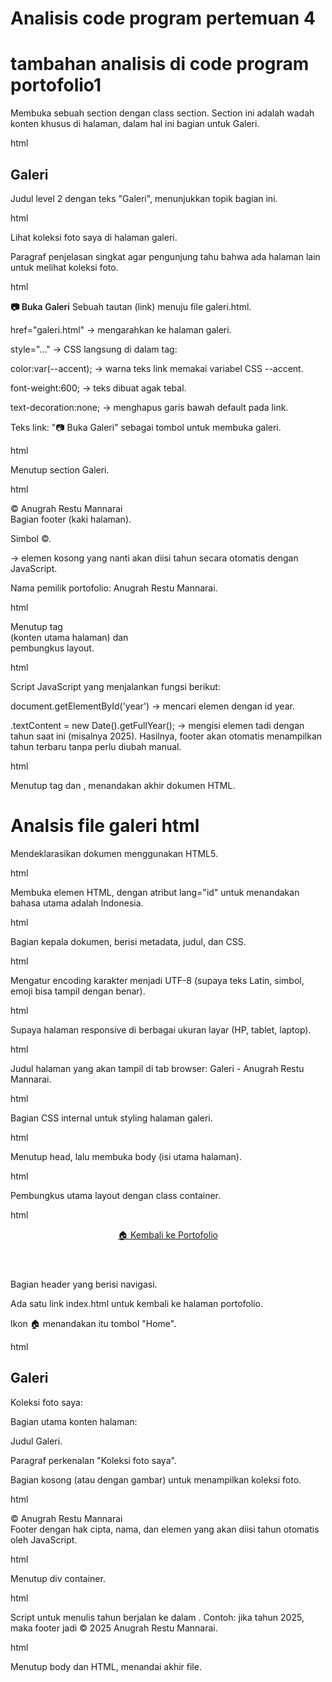 # Analisis code program pertemuan 4
# tambahan analisis di code program portofolio1

<section class="section">
Membuka sebuah section dengan class section. Section ini adalah wadah konten khusus di halaman, dalam hal ini bagian untuk Galeri.

html

<h2>Galeri</h2>
Judul level 2 dengan teks "Galeri", menunjukkan topik bagian ini.

html

<p>Lihat koleksi foto saya di halaman galeri.</p>
Paragraf penjelasan singkat agar pengunjung tahu bahwa ada halaman lain untuk melihat koleksi foto.

html

<a href="galeri.html" style="color:var(--accent); font-weight:600; text-decoration:none;">📷 Buka Galeri</a>
Sebuah tautan (link) menuju file galeri.html.

href="galeri.html" → mengarahkan ke halaman galeri.

style="..." → CSS langsung di dalam tag:

color:var(--accent); → warna teks link memakai variabel CSS --accent.

font-weight:600; → teks dibuat agak tebal.

text-decoration:none; → menghapus garis bawah default pada link.

Teks link: "📷 Buka Galeri" sebagai tombol untuk membuka galeri.

html

</section>
Menutup section Galeri.

html

<footer>© <span id="year"></span> Anugrah Restu Mannarai</footer>
Bagian footer (kaki halaman).

Simbol ©.

<span id="year"></span> → elemen kosong yang nanti akan diisi tahun secara otomatis dengan JavaScript.

Nama pemilik portofolio: Anugrah Restu Mannarai.

html

</main>
</div>
Menutup tag <main> (konten utama halaman) dan <div> pembungkus layout.

html

<script>
document.getElementById('year').textContent = new Date().getFullYear();
</script>
Script JavaScript yang menjalankan fungsi berikut:

document.getElementById('year') → mencari elemen dengan id year.

.textContent = new Date().getFullYear(); → mengisi elemen tadi dengan tahun saat ini (misalnya 2025).
Hasilnya, footer akan otomatis menampilkan tahun terbaru tanpa perlu diubah manual.

html

</body>
</html>
 Menutup tag <body> dan <html>, menandakan akhir dokumen HTML.

 # Analsis file galeri html
 <!DOCTYPE html>
Mendeklarasikan dokumen menggunakan HTML5.

html

<html lang="id">
Membuka elemen HTML, dengan atribut lang="id" untuk menandakan bahasa utama adalah Indonesia.

html

<head>
Bagian kepala dokumen, berisi metadata, judul, dan CSS.

html

<meta charset="UTF-8">
Mengatur encoding karakter menjadi UTF-8 (supaya teks Latin, simbol, emoji bisa tampil dengan benar).

html

<meta name="viewport" content="width=device-width, initial-scale=1.0">
Supaya halaman responsive di berbagai ukuran layar (HP, tablet, laptop).

html
<title>Galeri - Anugrah Restu Mannarai</title>
Judul halaman yang akan tampil di tab browser: Galeri - Anugrah Restu Mannarai.

html
<style>
    /* CSS internal biasanya ada di sini */
</style>
Bagian CSS internal untuk styling halaman galeri.

html

</head>
<body>
Menutup head, lalu membuka body (isi utama halaman).

html

<div class="container">
Pembungkus utama layout dengan class container.

html

<header>
<nav>
 <a href="index.html">🏠 Kembali ke Portofolio</a>
</nav>
</header>
Bagian header yang berisi navigasi.

Ada satu link index.html untuk kembali ke halaman portofolio.

Ikon 🏠 menandakan itu tombol "Home".

html

 <main>
<h2>Galeri</h2>
<p>Koleksi foto saya:</p>
<!-- di sini biasanya ditampilkan foto-foto -->
</main>
Bagian utama konten halaman:

Judul Galeri.

Paragraf perkenalan "Koleksi foto saya".

Bagian kosong (atau dengan gambar) untuk menampilkan koleksi foto.

html

<footer>© <span id="year"></span> Anugrah Restu Mannarai</footer>
Footer dengan hak cipta, nama, dan elemen <span id="year"> yang akan diisi tahun otomatis oleh JavaScript.

html

</div>
Menutup div container.

html

<script>
document.getElementById('year').textContent = new Date().getFullYear();
</script>
Script untuk menulis tahun berjalan ke dalam <span id="year">.
Contoh: jika tahun 2025, maka footer jadi © 2025 Anugrah Restu Mannarai.

html

</body>
</html>
Menutup body dan HTML, menandai akhir file.

